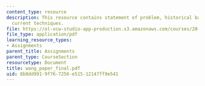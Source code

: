 ```yaml
---
content_type: resource
description: This resource contains statement of problem, historical background, and
  current techniques.
file: https://ol-ocw-studio-app-production.s3.amazonaws.com/courses/20-010j-introduction-to-bioengineering-be-010j-spring-2006/8b8dd9919f767256e51512147ff9e541_wang_paper_final.pdf
file_type: application/pdf
learning_resource_types:
- Assignments
parent_title: Assignments
parent_type: CourseSection
resourcetype: Document
title: wang_paper_final.pdf
uid: 8b8dd991-9f76-7256-e515-12147ff9e541
---
```

